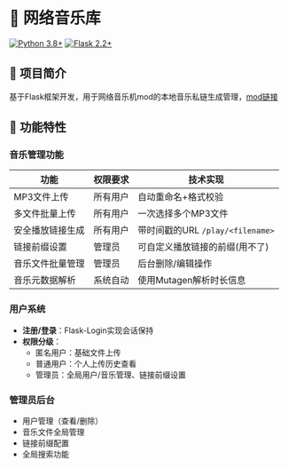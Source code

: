 # 🎵 网络音乐库

[![Python 3.8+](https://img.shields.io/badge/Python-3.8%2B-blue)](https://www.python.org/)
[![Flask 2.2+](https://img.shields.io/badge/Flask-2.2%2B-green)](https://flask.palletsprojects.com/)

## 📖 项目简介
基于Flask框架开发，用于网络音乐机mod的本地音乐私链生成管理，[mod链接](https://www.mcmod.cn/class/4935.html)

## 🌟 功能特性
### 音乐管理功能
| 功能       | 权限要求 | 技术实现                        |
|----------|------|-----------------------------|
| MP3文件上传  | 所有用户 | 自动重命名+格式校验                  |
| 多文件批量上传  | 所有用户 | 一次选择多个MP3文件                 |
| 安全播放链接生成 | 所有用户 | 带时间戳的URL `/play/<filename>` |
| 链接前缀设置   | 管理员  | 可自定义播放链接的前缀(用不了)            |
| 音乐文件批量管理 | 管理员  | 后台删除/编辑操作                   |
| 音乐元数据解析  | 系统自动 | 使用Mutagen解析时长信息             |
### 用户系统
- **注册/登录**：Flask-Login实现会话保持
- **权限分级**：
  - 匿名用户：基础文件上传
  - 普通用户：个人上传历史查看
  - 管理员：全局用户/音乐管理、链接前缀设置

### 管理员后台
- 用户管理（查看/删除）
- 音乐文件全局管理
- 链接前缀配置
- 全局搜索功能